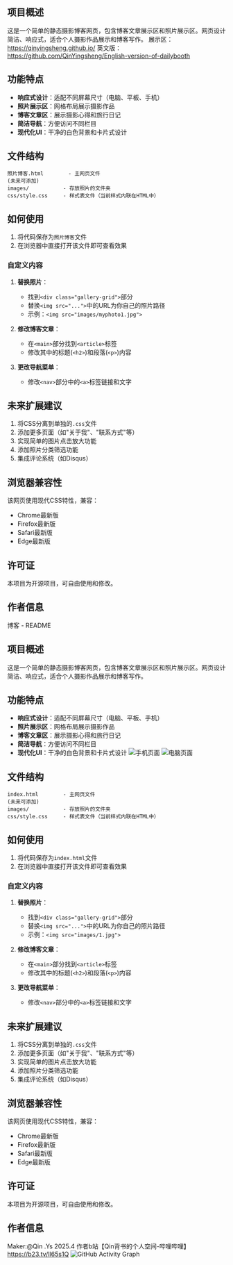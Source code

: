 


## 项目概述

这是一个简单的静态摄影博客网页，包含博客文章展示区和照片展示区。网页设计简洁、响应式，适合个人摄影作品展示和博客写作。
展示区： https://qinyingsheng.github.io/
英文版： https://github.com/QinYingsheng/English-version-of-dailybooth

## 功能特点

- **响应式设计**：适配不同屏幕尺寸（电脑、平板、手机）
- **照片展示区**：网格布局展示摄影作品
- **博客文章区**：展示摄影心得和旅行日记
- **简洁导航**：方便访问不同栏目
- **现代化UI**：干净的白色背景和卡片式设计

## 文件结构

```
照片博客.html        - 主网页文件
(未来可添加)
images/           - 存放照片的文件夹
css/style.css     - 样式表文件（当前样式内联在HTML中）
```

## 如何使用

1. 将代码保存为`照片博客`文件
2. 在浏览器中直接打开该文件即可查看效果

### 自定义内容

1. **替换照片**：
   - 找到`<div class="gallery-grid">`部分
   - 替换`<img src="...">`中的URL为你自己的照片路径
   - 示例：`<img src="images/myphoto1.jpg">`

2. **修改博客文章**：
   - 在`<main>`部分找到`<article>`标签
   - 修改其中的标题(`<h2>`)和段落(`<p>`)内容

3. **更改导航菜单**：
   - 修改`<nav>`部分中的`<a>`标签链接和文字

## 未来扩展建议

1. 将CSS分离到单独的`.css`文件
2. 添加更多页面（如"关于我"、"联系方式"等）
3. 实现简单的图片点击放大功能
4. 添加照片分类筛选功能
5. 集成评论系统（如Disqus）

## 浏览器兼容性

该网页使用现代CSS特性，兼容：
- Chrome最新版
- Firefox最新版
- Safari最新版
- Edge最新版

## 许可证

本项目为开源项目，可自由使用和修改。

## 作者信息

博客 - README

## 项目概述

这是一个简单的静态摄影博客网页，包含博客文章展示区和照片展示区。网页设计简洁、响应式，适合个人摄影作品展示和博客写作。

## 功能特点

- **响应式设计**：适配不同屏幕尺寸（电脑、平板、手机）
- **照片展示区**：网格布局展示摄影作品
- **博客文章区**：展示摄影心得和旅行日记
- **简洁导航**：方便访问不同栏目
- **现代化UI**：干净的白色背景和卡片式设计
![手机页面](照片/1.png) 
![电脑页面](照片/2.png)   
## 文件结构

```
index.html        - 主网页文件
(未来可添加)
images/           - 存放照片的文件夹
css/style.css     - 样式表文件（当前样式内联在HTML中）
```

## 如何使用

1. 将代码保存为`index.html`文件
2. 在浏览器中直接打开该文件即可查看效果

### 自定义内容

1. **替换照片**：
   - 找到`<div class="gallery-grid">`部分
   - 替换`<img src="...">`中的URL为你自己的照片路径
   - 示例：`<img src="images/1.jpg">`

2. **修改博客文章**：
   - 在`<main>`部分找到`<article>`标签
   - 修改其中的标题(`<h2>`)和段落(`<p>`)内容

3. **更改导航菜单**：
   - 修改`<nav>`部分中的`<a>`标签链接和文字

## 未来扩展建议

1. 将CSS分离到单独的`.css`文件
2. 添加更多页面（如"关于我"、"联系方式"等）
3. 实现简单的图片点击放大功能
4. 添加照片分类筛选功能
5. 集成评论系统（如Disqus）

## 浏览器兼容性

该网页使用现代CSS特性，兼容：
- Chrome最新版
- Firefox最新版
- Safari最新版
- Edge最新版

## 许可证

本项目为开源项目，可自由使用和修改。

## 作者信息
Maker:@Qin .Ys 2025.4
作者b站【Qin背书的个人空间-哔哩哔哩】 https://b23.tv/lI65s1Q
![GitHub Activity Graph](https://github-readme-activity-graph.vercel.app/graph?username=QinYingsheng&theme=github)

